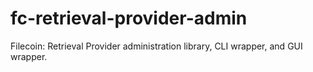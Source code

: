 # fc-retrieval-provider-admin
Filecoin: Retrieval Provider administration library, CLI wrapper, and GUI wrapper.
